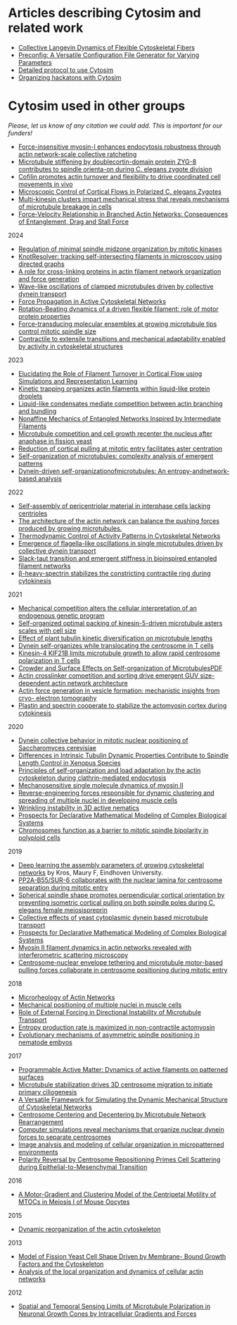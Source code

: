 # Articles describing Cytosim and related work

- [Collective Langevin Dynamics of Flexible Cytoskeletal Fibers](http://dx.doi.org/10.1088/1367-2630/9/11/427)  
- [Preconfig: A Versatile Configuration File Generator for Varying Parameters](http://doi.org/10.5334/jors.156)  
- [Detailed protocol to use Cytosim](https://arxiv.org/abs/2205.13852)  
- [Organizing hackatons with Cytosim](https://arxiv.org/abs/2503.23492)  


# Cytosim used in other groups

*Please, let us know of any citation we could add. This is important for our funders!*

- [Force-insensitive myosin-I enhances endocytosis robustness through actin network-scale collective ratcheting](https://www.biorxiv.org/content/10.1101/2025.04.04.647278v1)
- [Microtubule stiffening by doublecortin-domain protein ZYG-8 contributes to spindle orienta-on during C. elegans zygote division](https://doi.org/10.1101/2024.11.29.624795)
- [Cofilin promotes actin turnover and flexibility to drive coordinated cell movements in vivo](https://doi.org/10.1101/2024.12.17.628979)
- [Microscopic Control of Cortical Flows in Polarized C. elegans Zygotes](https://www.biorxiv.org/content/10.1101/2025.01.12.632635v1)
- [Multi-kinesin clusters impart mechanical stress that reveals mechanisms of microtubule breakage in cells](https://doi.org/10.1101/2025.01.31.635950)
- [Force-Velocity Relationship in Branched Actin Networks: Consequences of Entanglement, Drag and Stall Force](https://arxiv.org/abs/2501.05335)

2024

- [Regulation of minimal spindle midzone organization by mitotic kinases](https://doi.org/10.1038/s41467-024-53500-1)
- [KnotResolver: tracking self-intersecting filaments in microscopy using directed graphs](https://doi.org/10.1093/bioinformatics/btae538)
- [A role for cross-linking proteins in actin filament network organization and force generation](https://doi.org/10.1073/pnas.2407838121)
- [Wave-like oscillations of clamped microtubules driven by collective dynein transport](https://doi.org/10.1016/j.bpj.2024.01.016)
- [Force Propagation in Active Cytoskeletal Networks](https://arxiv.org/abs/2401.04217)
- [Rotation-Beating dynamics of a driven flexible filament: role of motor protein properties](https://arxiv.org/abs/2409.12729)
- [Force-transducing molecular ensembles at growing microtubule tips control mitotic spindle size](https://www.nature.com/articles/s41467-024-54123-2)
- [Contractile to extensile transitions and mechanical adaptability enabled by activity in cytoskeletal structures](https://www.biorxiv.org/content/10.1101/2024.02.22.581411v1.abstract)

2023

- [Elucidating the Role of Filament Turnover in Cortical Flow using Simulations and Representation Learning](https://doi.org/10.1016/j.bpj.2023.11.3270)
- [Kinetic trapping organizes actin filaments within liquid-like protein droplets](https://doi.org/10.1101/2023.05.26.542517)
- [Liquid-like condensates mediate competition between actin branching and bundling](https://doi.org/10.1101/2023.06.23.546267)
- [Nonaffine Mechanics of Entangled Networks Inspired by Intermediate Filaments](https://doi.org/10.1103/PhysRevLett.131.058101)
- [Microtubule competition and cell growth recenter the nucleus after anaphase in fission yeast](https://doi.org/10.1091/mbc.E23-01-0034)
- [Reduction of cortical pulling at mitotic entry facilitates aster centration](https://doi.org/10.1101/2023.03.21.533625)
- [Self-organization of microtubules: complexity analysis of emergent patterns](https://arxiv.org/abs/2305.00539)
- [Dynein-driven self-organizationofmicrotubules: An entropy-andnetwork-based analysis](https://doi.org/10.1016/j.chaos.2024.115053)

2022

- [Self-assembly of pericentriolar material in interphase cells lacking centrioles](https://doi.org/10.7554/eLife.77892)
- [The architecture of the actin network can balance the pushing forces produced by growing microtubules.](https://www.biorxiv.org/content/10.1101/2022.01.21.476947v1)
- [Thermodynamic Control of Activity Patterns in Cytoskeletal Networks](https://doi.org/10.1103/PhysRevLett.129.128002)
- [Emergence of flagella-like oscillations in single microtubules driven by collective dynein transport](https://www.biorxiv.org/content/10.1101/2022.09.11.507451v1)
- [Slack-taut transition and emergent stiffness in bioinspired entangled filament networks](https://doi.org/10.48550/arXiv.2206.04043)
- [β-heavy-spectrin stabilizes the constricting contractile ring during cytokinesis](https://doi.org/10.1083/jcb.202202024)

2021

- [Mechanical competition alters the cellular interpretation of an endogenous genetic program](https://doi.org/10.1083/jcb.202104107)
- [Self-organized optimal packing of kinesin-5-driven microtubule asters scales with cell size](https://doi.org/10.1242/jcs.257543)
- [Effect of plant tubulin kinetic diversification on microtubule lengths](https://www.biorxiv.org/content/10.1101/2021.05.11.443582v1)
- [Dynein self-organizes while translocating the centrosome in T cells](https://www.molbiolcell.org/doi/abs/10.1091/mbc.E20-10-0668)
- [Kinesin-4 KIF21B limits microtubule growth to allow rapid centrosome polarization in T cells](https://doi.org/10.7554/eLife.62876)
- [Crowder and Surface Effects on Self-organization of Microtubules](https://arxiv.org/abs/2009.04669)[PDF](https://arxiv.org/pdf/2009.04669.pdf)
- [Actin crosslinker competition and sorting drive emergent GUV size-dependent actin network architecture](https://doi.org/10.1038/s42003-021-02653-6)
- [Actin force generation in vesicle formation: mechanistic insights from cryo- electron tomography](https://doi.org/10.1101/2021.06.28.450262)
- [Plastin and spectrin cooperate to stabilize the actomyosin cortex during cytokinesis](https://doi.org/10.1016/j.cub.2021.09.055)

2020

- [Dynein collective behavior in mitotic nuclear positioning of Saccharomyces cerevisiae](https://www.biorxiv.org/content/10.1101/2020.06.23.166769v2.abstract)
- [Differences in Intrinsic Tubulin Dynamic Properties Contribute to Spindle Length Control in Xenopus Species](https://doi.org/10.1016/j.cub.2020.03.067)
- [Principles of self-organization and load adaptation by the actin cytoskeleton during clathrin-mediated endocytosis](https://doi.org/10.7554/eLife.49840)  
- [Mechanosensitive single molecule dynamics of myosin II](http://hdl.handle.net/2445/171220)
- [Reverse-engineering forces responsible for dynamic clustering and spreading of multiple nuclei in developing muscle cells](https://doi.org/10.1091/mbc.E19-12-0711)
- [Wrinkling instability in 3D active nematics](https://pubs.acs.org/doi/abs/10.1021/acs.nanolett.0c01546)
- [Prospects for Declarative Mathematical Modeling of Complex Biological Systems](https://arxiv.org/abs/1804.11044)
- [Chromosomes function as a barrier to mitotic spindle bipolarity in polyploid cells](https://doi.org/10.1083/jcb.201908006)   

2019

- [Deep learning the assembly parameters of growing cytoskeletal networks](https://pure.tue.nl/ws/portalfiles/portal/148470406/Kros_M.F._0875844_BEP_verslag.pdf) by Kros, Maury F, Eindhoven University.
- [PP2A-B55/SUR-6 collaborates with the nuclear lamina for centrosome separation during mitotic entry](https://doi.org/10.1091/mbc.E18-10-0631)
- [Spherical spindle shape promotes perpendicular cortical orientation by preventing isometric cortical pulling on both spindle poles during C. elegans female meiosis](http://dx.doi.org/10.1242/dev.178863)[preprin](https://www.biorxiv.org/content/10.1101/596510v1)  
- [Collective effects of yeast cytoplasmic dynein based microtubule transport](http://dx.doi.org/10.1039/c8sm01434e)  
- [Prospects for Declarative Mathematical Modeling of Complex Biological Systems](https://arxiv.org/pdf/1804.11044.pdf)  
- [Myosin II filament dynamics in actin networks revealed with interferometric scattering microscopy](https://www.biorxiv.org/content/10.1101/199778v4)  
- [Centrosome-nuclear envelope tethering and microtubule motor-based pulling forces collaborate in centrosome positioning during mitotic entry](https://www.biorxiv.org/content/10.1101/442368v1)  

2018

- [Microrheology of Actin Networks](https://webthesis.biblio.polito.it/9576/1/tesi.pdf)
- [Mechanical positioning of multiple nuclei in muscle cells](https://doi.org/10.1371/journal.pcbi.1006208)
- [Role of External Forcing in Directional Instability of Microtubule Transport](http://dr.iiserpune.ac.in:8080/xmlui/handle/123456789/987)
- [Entropy production rate is maximized in non-contractile actomyosin](http://dx.doi.org/10.1038/s41467-018-07413-5)
- [Evolutionary mechanisms of asymmetric spindle positioning in nematode embyos](http://dr.iiserpune.ac.in:8080/xmlui/handle/123456789/1007)

2017

- [Programmable Active Matter: Dynamics of active filaments on patterned surfaces](https://ui.adsabs.harvard.edu/abs/2017APS..MARR14013Y/abstract)
- [Microtubule stabilization drives 3D centrosome migration to initiate primary ciliogenesis](https://doi.org/10.1083/jcb.201610039)
- [A Versatile Framework for Simulating the Dynamic Mechanical Structure of Cytoskeletal Networks](https://doi.org/10.1016/j.bpj.2017.06.003)
- [Centrosome Centering and Decentering by Microtubule Network Rearrangement](https://doi.org/10.4172/2168-9431.1000158)
- [Computer simulations reveal mechanisms that organize nuclear dynein forces to separate centrosomes](http://molbiolcell.org/cgi/doi/10.1091/mbc.E16-12-0823)
- [Image analysis and modeling of cellular organization in micropatterned environments](https://archiv.ub.uni-heidelberg.de/volltextserver/22837/)
- [Polarity Reversal by Centrosome Repositioning Primes Cell Scattering during Epithelial-to-Mesenchymal Transition](http://dx.doi.org/10.1016/j.devcel.2016.12.004)

2016

- [A Motor-Gradient and Clustering Model of the Centripetal Motility of MTOCs in Meiosis I of Mouse Oocytes](https://doi.org/10.1371/journal.pcbi.1005102)

2015

- [Dynamic reorganization of the actin cytoskeleton](http://dx.doi.org/10.12688/f1000research.6374.1)

2013

- [Model of Fission Yeast Cell Shape Driven by Membrane- Bound Growth Factors and the Cytoskeleton](http://dx.doi.org/10.1371/journal.pcbi.1003287)
- [Analysis of the local organization and dynamics of cellular actin networks](http://dx.doi.org/10.1083/jcb.201210123)

2012

- [Spatial and Temporal Sensing Limits of Microtubule Polarization in Neuronal Growth Cones by Intracellular Gradients and Forces](http://dx.doi.org/10.1016/j.bpj.2012.10.021)

